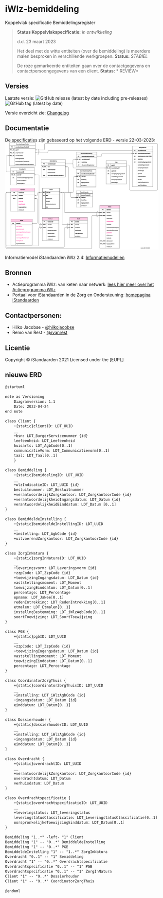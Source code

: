 # iWlz-bemiddeling
Koppelvlak specificatie Bemiddelingsregister

> 
> **Status Koppelvlakspecificatie:** *in ontwikkeling* 
>
> d.d. 23 maart 2023
> 
> Het deel met de witte entiteiten (over de bemiddeling) is meerdere malen besproken in verschillende werkgroepen. **Status:** *STABIEL*
> 
> De roze gemarkeerde entiteiten gaan over de contactgegevens en contactpersoongegevens van een client. **Status:** * REVIEW* 


## Versies
Laatste versie: ![GitHub release (latest by date including pre-releases)](https://img.shields.io/github/v/release/iStandaarden/iWlz-bemiddeling?include_prereleases&style=flat-square)
![GitHub tag (latest by date)](https://img.shields.io/github/v/tag/iStandaarden/iWlz-bemiddeling?style=flat-square)

Versie overzicht zie: [Changelog](CHANGELOG.md)

## Documentatie
De specificaties zijn gebaseerd op het volgende ERD - versie 22-03-2023:
![ERD](ERD-bemiddeling-inclSleutels.png "ERD bemiddeling")

Informatiemodel iStandaarden iWlz 2.4: [Informatiemodellen](https://informatiemodellen.istandaarden.nl/)

## Bronnen
* Actieprogramma iWlz: van keten naar netwerk: [lees hier meer over het Actieprogramma iWlz](https://www.istandaarden.nl/actieprogramma-iwlz "Actieprogramma iWlz")
* Portaal voor iStandaarden in de Zorg en Ondersteuning: [homepagina iStandaarden](https://www.istandaarden.nl)

## Contactpersonen:
* Hilko Jacobse - [@hilkojacobse](https://github.com/HilkoJacobse)
* Remo van Rest - [@rvanrest](https://github.com/rvanrest)

## Licentie
Copyright &copy; iStandaarden 2021
Licensed under the [EUPL]

## nieuwe ERD
```plantuml
@startuml 

note as Versioning
    Diagramversion: 1.1
    Date: 2023-04-24
end note

class Client {
    +{static}clientID: LDT_UUID
    __
    +bsn: LDT_BurgerServicenummer {id}
    leefeenheid: LDT_Leefeenheid
    huisarts: LDT_AgbCode[0..1]
    communicatieVorm: LDT_Communicatievorm[0..1]
    taal: LDT_Taal[0..1]
    }

class Bemiddeling {
    +{static}bemiddelingID: LDT_UUID
    __
    +wlzIndicatieID: LDT_UUID {id}
    besluitnummer: LDT_Besluitnummer
    +verantwoordelijkZorgkantoor: LDT_ZorgkantoorCode {id}
    +verantwoordelijkheidIngangsdatum: LDT_Datum {id}
    verantwoordelijkheidEinddatum: LDT_Datum [0..1]
}

class BemiddeldeInstelling {
    +{static}bemiddeldeInstellingID: LDT_UUID
    __
    +instelling: LDT_AgbCode {id}
    +uitvoerendZorgkantoor: LDT_ZorgkantoorCode {id}
}

class ZorgInNatura {
    +{static}zorgInNaturaID: LDT_UUID
    __
    +leveringsvorm: LDT_Leveringsvorm {id}
    +zzpCode: LDT_ZzpCode {id}
    +toewijzingIngangsdatum: LDT_Datum {id}
    vaststellingsmoment: LDT_Moment
    toewijzingEinddatum: LDT_Datum[0..1]
    percentage: LDT_Percentage
    opname: LDT_JaNee[0..1] 
    redenIntrekking: LDT_RedenIntrekking[0..1]
    etmalen: LDT_Etmalen[0..1]
    instellngBestemming: LDT_iWlzAgbCode[0..1]
    soortToewijzing: LDT_SoortToewijzing
}

class PGB {
    +{static}pgbID: LDT_UUID
    __
    +zzpCode: LDT_ZzpCode {id}
    +toewijzingIngangsdatum: LDT_Datum {id}
    vaststellingsmoment: LDT_Moment
    toewijzingEinddatum: LDT_Datum[0..1]
    percentage: LDT_Percentage
}

class CoordinatorZorgThuis {
    +{static}coordinatorZorgThuisID: LDT_UUID
    __
    +instelling: LDT_iWlzAgbCode {id}
    +ingangsdatum: LDT_Datum {id}
    einddatum: LDT_Datum[0..1]
}

class Dossierhouder {
    +{static}dossierhouderID: LDT_UUID
    __
    +instelling: LDT_iWlzAgbCode {id}
    +ingangsdatum: LDT_Datum {id}
    einddatum: LDT_Datum[0..1]
}

class Overdracht {
    +{static}overdrachtID: LDT_UUID
    __
    +verantwoordelijkZorgkantoor: LDT_ZorgkantoorCode {id}
    overdrachtdatum: LDT_Datum
    verhuisdatum: LDT_Datum
}

class Overdrachtspecificatie {
    +{static}overdrachtspecificatieID: LDT_UUID
    __
    +leveringstatus: LDT_leveringstatus
    leveringstatusClassificatie: LDT_LeveringstatusClassificatie[0..1]
    oorspronkelijkeToewijzingEinddatum: LDT_Datum[0..1]
}

Bemiddeling "1..*" -left- "1" Client
Bemiddeling "1" -- "0..*" BemiddeldeInstelling
Bemiddeling "1" -- "0..*" PGB
BemiddeldeInstelling "1" -- "1..*" ZorgInNatura
Overdracht "0..1" -- "1" Bemiddeling
Overdracht "1" -- "0..*" Overdrachtspecificatie
Overdrachtspecificatie "0..1" -- "1" PGB
Overdrachtspecificatie "0..1" -- "1" ZorgInNatura
Client "1" -- "0..*" Dossierhouder
Client "1" -- "0..*" CoordinatorZorgThuis

@enduml
```